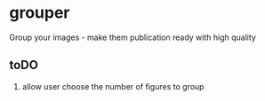 # grouper
Group your images - make them publication ready with high quality
## toDO 
1. allow user choose the number of figures to group
   

